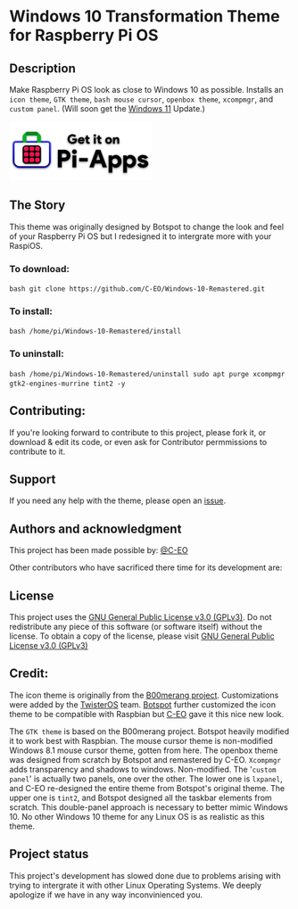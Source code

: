 # Windows 10 Transformation Theme for Raspberry Pi OS

## Description
Make Raspberry Pi OS look as close to Windows 10 as possible. Installs an ``icon theme``, ``GTK theme``, ``bash mouse cursor``, ``openbox theme``, ``xcompmgr``, and ``custom panel``.
(Will soon get the [Windows 11](https://insider.windows.com/en-us/register) Update.)

[![badge](https://github.com/Botspot/pi-apps/blob/master/icons/badge.png?raw=true)](https://github.com/Botspot/pi-apps)

## The Story
This theme was originally designed by Botspot to change the look and feel of your Raspberry Pi OS but I redesigned it to intergrate more with your RaspiOS.

### To download:
``bash
git clone https://github.com/C-EO/Windows-10-Remastered.git
``
### To install:
``bash
/home/pi/Windows-10-Remastered/install
``
### To uninstall:
``bash
/home/pi/Windows-10-Remastered/uninstall
sudo apt purge xcompmgr gtk2-engines-murrine tint2 -y
``


## Contributing:
If you're looking forward to contribute to this project, please fork it, or download & edit its code, or even ask for Contributor permmissions to contribute to it.


## Support
If you need any help with the theme, please open an [issue](https://github.com/C-EO/Windows-10-Remastered/issues).


## Authors and acknowledgment
This project has been made possible by: [@C-EO](https://github.com/C-EO)

Other contributors who have sacrificed there time for its development are:


## License
This project uses the [GNU General Public License v3.0 (GPLv3)](https://gnu.org).
Do not redistribute any piece of this software (or software itself) without the license.
To obtain a copy of the license, please visit [GNU General Public License v3.0 (GPLv3)](https://gnu.org)


## Credit:
The icon theme is originally from the [B00merang project](https://github.com/B00merang-Artwork/Windows-10). Customizations were added by the [TwisterOS](https://twisteros.com) team. [Botspot](https://github.com/Botspot) further customized the icon theme to be compatible with Raspbian but [C-EO](https://github.com/C-EO) gave it this nice new look.

The ``GTK theme`` is based on the B00merang project. Botspot heavily modified it to work best with Raspbian. 
The mouse cursor theme is non-modified  Windows 8.1 mouse cursor theme, gotten from here.
The openbox theme was designed from scratch by Botspot and remastered by C-EO.
``Xcompmgr`` adds transparency and shadows to windows. Non-modified.
The '``custom panel``' is actually two panels, one over the other. The lower one is ``lxpanel``, and C-EO re-designed the entire theme from Botspot's original theme. The upper one is ``tint2``, and Botspot designed all the taskbar elements from scratch. This double-panel approach is necessary to better mimic Windows 10. No other Windows 10 theme for any Linux OS is as realistic as this theme.


## Project status
This project's development has slowed done due to problems arising with trying to intergrate it with other Linux Operating Systems. 
We deeply apologize if we have in any way inconvinienced you.
